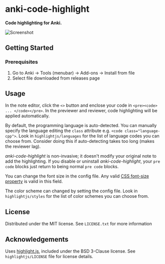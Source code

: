 # anki-code-highlight

**Code highlighting for Anki.**

![Screenshot](screen.png)  


## Getting Started

### Prerequisites
 
  1. Go to Anki -> Tools (menubar) -> Add-ons -> Install from file  
  2. Select file downloaded from releases page  

## Usage
In the note editor, click the `<>` button and enclose your code in `<pre><code> ... </code></pre>`. In the previewer and reviewer, code highlighting will be applied automatically.

By default, the programming language is auto-detected. You can manually specify the language editing the `class` attribute e.g. `<code class="language-cpp">`. Look in `highlightjs/languages` for the list of language codes you can choose from.  Consider doing this if auto-detecting takes too long (makes the reviewer lag).

*anki-code-highlight* is non-invasive; it doesn't modify your original note to add the highlighting. If you disable or uninstall *anki-code-highlight*, your `pre code` blocks just return to being normal `pre code` blocks.

You can change the font size in the config file. Any valid [CSS font-size property](https://www.w3schools.com/css/css_font_size.asp) is valid in this field.

The color scheme can changed by setting the config file. Look in `highlightjs/styles` for the list of color schemes you can choose from.

## License
Distributed under the MIT license. See `LICENSE.txt` for more information


## Acknowledgements
Uses [highlight.js](https://highlightjs.org/), included under the BSD 3-Clause license. See `highlightjs/LICENSE` file for license details.
